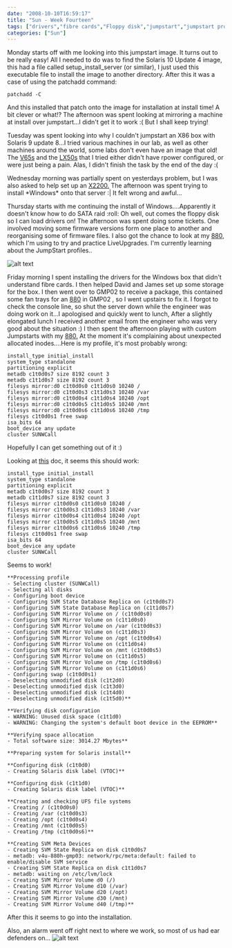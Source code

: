 ```yaml
---
date: "2008-10-10T16:59:17"
title: "Sun - Week Fourteen"
tags: ["drivers","fibre cards","Floppy disk","jumpstart","jumpstart profile","LX50","mirror","multiple mirrors over jumpstart","patchadd","Solaris 9","V65s","windows"]
categories: ["Sun"]
---
```


Monday starts off with me looking into this jumpstart image. It turns out to be really easy! All I needed to do was to find the Solaris 10 Update 4 image, this had a file called setup\_install\_server (or similar), I just used this executable file to install the image to another directory. After this it was a case of using the patchadd command:

```patchadd -C```

And this installed that patch onto the image for installation at install time! A bit clever or what!?
The afternoon was spent looking at mirroring a machine at install over jumpstart...I didn't get it to work :( But I shall keep trying!

Tuesday was spent looking into why I couldn't jumpstart an X86 box with Solaris 9 update 8...I tried various machines in our lab, as well as other machines around the world, some labs don't even have an image that old!
The [V65s][1] and the [LX50s][2] that I tried either didn't have rpower configured, or were just being a pain. Alas, I didn't finish the task by the end of the day :(

Wednesday morning was partially spent on yesterdays problem, but I was also asked to help set up an [X2200.][3]
The afternoon was spent trying to install \*Windows\* onto that server :| It felt wrong and awful...

Thursday starts with me continuing the install of Windows....Apparently it doesn't know how to do SATA raid :roll: Oh well, out comes the floppy disk so I can load drivers on!
The afternoon was spent doing some tickets. One involved moving some firmware versions form one place to another and reorganising some of firmware files. I also got the chance to look at my [880,][4] which I'm using to try and practice LiveUpgrades. I'm currently learning about the JumpStart profiles..

![alt text](Picture1-1.png "Floppy!")

Friday morning I spent installing the drivers for the Windows box that didn't understand fibre cards. I then helped David and James set up some storage for the box.
I then went over to GMP02 to receive a package, this contained some fan trays for an [880][6] in GMP02 , so I went upstairs to fix it. I forgot to check the console line, so shut the server down while the engineer was doing work on it...I apologised and quickly went to lunch,
After a slightly elongated lunch I received another email from the engineer who was very good about the situation :)
I then spent the afternoon playing with custom Jumpstarts with my [880\.][7] At the moment it's complaining about unexpected allocated inodes....Here is my profile, it's most probably wrong:

```
install_type initial_install
system_type standalone
partitioning explicit
metadb c1t0d0s7 size 8192 count 3
metadb c1t1d0s7 size 8192 count 3
filesys mirror:d0 c1t0d0s0 c1t1d0s0 10240 /
filesys mirror:d0 c1t0d0s3 c1t1d0s3 10240 /var
filesys mirror:d0 c1t0d0s4 c1t1d0s4 10240 /opt
filesys mirror:d0 c1t0d0s5 c1t1d0s5 10240 /mnt
filesys mirror:d0 c1t0d0s6 c1t1d0s6 10240 /tmp
filesys c1t0d0s1 free swap
isa_bits 64
boot_device any update
cluster SUNWCall
```

Hopefully I can get something out of it :)

Looking at [this][8] doc, it seems this should work:
```
install_type initial_install
system_type standalone
partitioning explicit
metadb c1t0d0s7 size 8192 count 3
metadb c1t1d0s7 size 8192 count 3
filesys mirror c1t0d0s0 c1t1d0s0 10240 /
filesys mirror c1t0d0s3 c1t1d0s3 10240 /var
filesys mirror c1t0d0s4 c1t1d0s4 10240 /opt
filesys mirror c1t0d0s5 c1t1d0s5 10240 /mnt
filesys mirror c1t0d0s6 c1t1d0s6 10240 /tmp
filesys c1t0d0s1 free swap
isa_bits 64
boot_device any update
cluster SUNWCall
```

Seems to work!

```
**Processing profile
- Selecting cluster (SUNWCall)
- Selecting all disks
- Configuring boot device
- Configuring SVM State Database Replica on (c1t0d0s7)
- Configuring SVM State Database Replica on (c1t1d0s7)
- Configuring SVM Mirror Volume on / (c1t0d0s0)
- Configuring SVM Mirror Volume on (c1t1d0s0)
- Configuring SVM Mirror Volume on /var (c1t0d0s3)
- Configuring SVM Mirror Volume on (c1t1d0s3)
- Configuring SVM Mirror Volume on /opt (c1t0d0s4)
- Configuring SVM Mirror Volume on (c1t1d0s4)
- Configuring SVM Mirror Volume on /mnt (c1t0d0s5)
- Configuring SVM Mirror Volume on (c1t1d0s5)
- Configuring SVM Mirror Volume on /tmp (c1t0d0s6)
- Configuring SVM Mirror Volume on (c1t1d0s6)
- Configuring swap (c1t0d0s1)
- Deselecting unmodified disk (c1t2d0)
- Deselecting unmodified disk (c1t3d0)
- Deselecting unmodified disk (c1t4d0)
- Deselecting unmodified disk (c1t5d0)**

**Verifying disk configuration
- WARNING: Unused disk space (c1t1d0)
- WARNING: Changing the system's default boot device in the EEPROM**

**Verifying space allocation
- Total software size: 3014.27 Mbytes**

**Preparing system for Solaris install**

**Configuring disk (c1t0d0)
- Creating Solaris disk label (VTOC)**

**Configuring disk (c1t1d0)
- Creating Solaris disk label (VTOC)**

**Creating and checking UFS file systems
- Creating / (c1t0d0s0)
- Creating /var (c1t0d0s3)
- Creating /opt (c1t0d0s4)
- Creating /mnt (c1t0d0s5)
- Creating /tmp (c1t0d0s6)**

**Creating SVM Meta Devices
- Creating SVM State Replica on disk c1t0d0s7
- metadb: v4u-880h-gmp03: network/rpc/meta:default: failed to enable/disable SVM service
- Creating SVM State Replica on disk c1t1d0s7
- metadb: waiting on /etc/lvm/lock
- Creating SVM Mirror Volume d0 (/)
- Creating SVM Mirror Volume d10 (/var)
- Creating SVM Mirror Volume d20 (/opt)
- Creating SVM Mirror Volume d30 (/mnt)
- Creating SVM Mirror Volume d40 (/tmp)**
```

After this it seems to go into the installation.

Also, an alarm went off right next to where we work, so most of us had ear defenders on...
![alt text](Photo8.jpg "Ben with ear defenders")

  [1]: http://www.sun.com/servers/entry/v65x/
  [2]: http://www.sun.com/servers/entry/lx50/
  [3]: http://www.sun.com/servers/x64/x2200/
  [4]: http://www.sun.com/servers/midrange/v880/
  [6]: http://www.sun.com/servers/midrange/v880/
  [7]: http://www.sun.com/servers/midrange/v880/
  [8]: http://docs.sun.com/app/docs/doc/819-6397/6n8dpr9c0?a=view
